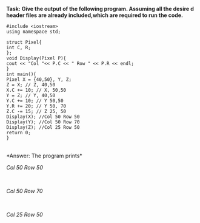**Task: Give the output of the following program. Assuming all the desire
d header files are already included,which are required to run the code.**
<br>
```
#include <iostream>
using namespace std;

struct Pixel{
int C, R;
};
void Display(Pixel P){
cout << "Col "<< P.C << " Row " << P.R << endl;
}
int main(){
Pixel X = {40,50}, Y, Z;
Z = X; // Z, 40,50
X.C += 10; // X, 50,50
Y = Z; // Y, 40,50
Y.C += 10; // Y 50,50
Y.R += 20; // Y 50, 70
Z.C -= 15; // Z 25, 50
Display(X); //Col 50 Row 50
Display(Y); //Col 50 Row 70
Display(Z); //Col 25 Row 50
return 0;
}
```
<br>
*Answer: The program prints*

<br>

*Col 50 Row 50*

<br>

*Col 50 Row 70*

<br>

*Col 25 Row 50*

